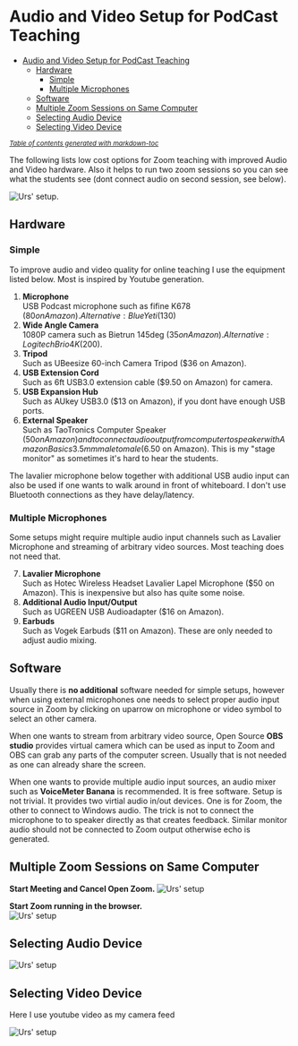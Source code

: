 # Audio and Video Setup for PodCast Teaching

- [Audio and Video Setup for PodCast Teaching](#audio-and-video-setup-for-podcast-teaching)
  * [Hardware](#hardware)
    + [Simple](#simple)
    + [Multiple Microphones](#multiple-microphones)
  * [Software](#software)
  * [Multiple Zoom Sessions on Same Computer](#multiple-zoom-sessions-on-same-computer)
  * [Selecting Audio Device](#selecting-audio-device)
  * [Selecting Video Device](#selecting-video-device)

<small><i><a href='http://ecotrust-canada.github.io/markdown-toc/'>Table of contents generated with markdown-toc</a></i></small>

The following lists low cost options for Zoom teaching with improved Audio and Video hardware. Also it helps to run two zoom sessions so you can see what the students see (dont connect audio on second session, see below). 

![Urs' setup](https://github.com/uutzinger/Teaching/TeachingPodCast/Setup.jpg).

## Hardware

### Simple
To improve audio and video quality for online teaching I use the equipment listed below.
Most is inspired by Youtube generation.

1) **Microphone**  
USB Podcast microphone such as fifine K678 ($80 on Amazon). Alternative: Blue Yeti ($130)  
2) **Wide Angle Camera**  
1080P camera such as Bietrun 145deg ($35 on Amazon). Alternative: Logitech Brio 4K ($200).  
3) **Tripod**  
Such as UBeesize 60-inch Camera Tripod ($36 on Amazon).  
4) **USB Extension Cord**  
Such as 6ft USB3.0 extension cable ($9.50 on Amazon) for camera.  
5) **USB Expansion Hub**   
Such as AUkey USB3.0 ($13 on Amazon), if you dont have enough USB ports.  
6) **External Speaker**  
Such as TaoTronics Computer Speaker ($50 on Amazon)  
and to connect audio output from computer to speaker with Amazon Basics 3.5mm male to male ($6.50 on Amazon). This is my "stage monitor" as sometimes it's hard to hear the students.

The lavalier microphone below together with additional USB audio input can also be used if one wants to walk around in front of whiteboard.
I don't use Bluetooth connections as they have delay/latency.

### Multiple Microphones
Some setups might require multiple audio input channels such as Lavalier Microphone and streaming of arbitrary video sources. Most teaching does not need that.  

7) **Lavalier Microphone**  
Such as Hotec Wireless Headset Lavalier Lapel Microphone ($50 on Amazon). This is inexpensive but also has quite some noise.  
8) **Additional Audio Input/Output**  
Such as UGREEN USB Audioadapter ($16 on Amazon).  
9) **Earbuds**  
Such as Vogek Earbuds ($11 on Amazon). These are only needed to adjust audio mixing.  

## Software
Usually there is **no additional** software needed for simple setups, however when using external microphones one needs to select proper audio input source in Zoom by clicking on uparrow on microphone or video symbol to select an other camera.  

When one wants to stream from arbitrary video source, Open Source **OBS studio** provides virtual camera which can be used as input to Zoom and OBS can grab any parts of the computer screen. Usually that is not needed as one can already share the screen.

When one wants to provide multiple audio input sources, an audio mixer such as **VoiceMeter Banana** is recommended. It is free software. Setup is not trivial. It provides two virtial audio in/out devices. One is for Zoom, the other to connect to Windows audio. The trick is not to connect the microphone to to speaker directly as that creates feedback. Similar monitor audio should not be connected to Zoom output otherwise echo is generated.

## Multiple Zoom Sessions on Same Computer
**Start Meeting and Cancel Open Zoom.** 
![Urs' setup](https://github.com/uutzinger/TeachingPodCast/blob/master/Zoom1.jpg)  

**Start Zoom running in the browser.**  
![Urs' setup](https://github.com/uutzinger/TeachingPodCast/blob/master/Zoom2.jpg)  

## Selecting Audio Device  

![Urs' setup](https://github.com/uutzinger/TeachingPodCast/blob/master/Zoom3.jpg)  

## Selecting Video Device
Here I use youtube video as my camera feed  

![Urs' setup](https://github.com/uutzinger/TeachingPodCast/blob/master/Zoom4.jpg)  
